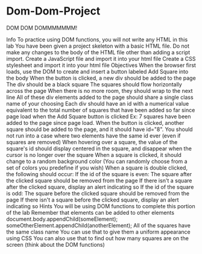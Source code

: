 # Dom-Dom-Project
DOM DOM DOMMMMMMM!
 

Info
To practice using DOM functions, you will not write any HTML in this lab
You have been given a project skeleton with a basic HTML file. Do not make any changes to the body of the HTML file other than adding a script import.
Create a JavaScript file and import it into your html file
Create a CSS stylesheet and import it into your html file
Objectives
When the browser first loads, use the DOM to create and insert a button labeled Add Square into the body
When the button is clicked, a new div should be added to the page
The div should be a black square
The squares should flow horizontally across the page
When there is no more room, they should wrap to the next line
All of these div elements added to the page should share a single class name of your choosing
Each div should have an id with a numerical value equivalent to the total number of squares that have been added so far since page load when the Add Square button is clicked
Ex: 7 squares have been added to the page since page load. When the button is clicked, another square should be added to the page, and it should have id="8".
You should not run into a case where two elements have the same id ever (even if squares are removed)
When hovering over a square, the value of the square's id should display centered in the square, and disappear when the cursor is no longer over the square
When a square is clicked, it should change to a random background color (You can randomly choose from a set of colors you predefine if you wish)
When a square is double clicked, the following should occur:
If the id of the square is even:
The square after the clicked square should be removed from the page
If there isn't a square after the clicked square, display an alert indicating so
If the id of the square is odd:
The square before the clicked square should be removed from the page
If there isn't a square before the clicked square, display an alert indicating so
Hints
You will be using DOM functions to complete this portion of the lab
Remember that elements can be added to other elements
document.body.appendChild(someElement);
someOtherElement.appendChild(anotherElement);
All of the squares have the same class name
You can use that to give them a uniform appearance using CSS
You can also use that to find out how many squares are on the screen (think about the DOM functions)
